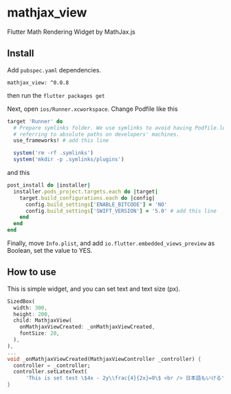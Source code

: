 # mathjax_view

Flutter Math Rendering Widget by MathJax.js

## Install

Add `pubspec.yaml` dependencies.

```
mathjax_view: ^0.0.8
```

then run the `flutter packages get`

Next, open `ios/Runner.xcworkspace`.
Change Podfile like this

```ruby
target 'Runner' do
  # Prepare symlinks folder. We use symlinks to avoid having Podfile.lock
  # referring to absolute paths on developers' machines.
  use_frameworks! # add this line

  system('rm -rf .symlinks')
  system('mkdir -p .symlinks/plugins')
```

and this

```ruby
post_install do |installer|
  installer.pods_project.targets.each do |target|
    target.build_configurations.each do |config|
      config.build_settings['ENABLE_BITCODE'] = 'NO'
      config.build_settings['SWIFT_VERSION'] = '5.0' # add this line
    end
  end
end
```

Finally, move `Info.plist`, and add `io.flutter.embedded_views_preview` as Boolean, set the value to YES.

## How to use

This is simple widget, and you can set text and text size (px).

```dart
SizedBox(
  width: 300,
  height: 200,
  child: MathjaxView(
    onMathjaxViewCreated: _onMathjaxViewCreated,
    fontSize: 20,
  ),
),
...
void _onMathjaxViewCreated(MathjaxViewController _controller) {
  controller = _controller;
  controller.setLatexText(
      'This is set test \$4x - 2y\\frac{4}{2x}=0\$ <br /> 日本語もいける');
}
```
